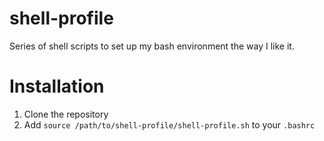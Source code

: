 # shell-profile
Series of shell scripts to set up my bash environment the way I like it.

# Installation
1. Clone the repository
2. Add `source /path/to/shell-profile/shell-profile.sh` to your `.bashrc`
